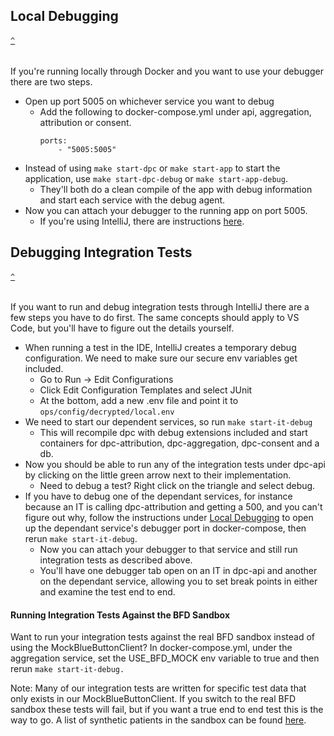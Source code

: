 ## Local Debugging

###### [`^`](#table-of-contents)

If you're running locally through Docker and you want to use your debugger there are two steps.

-   Open up port 5005 on whichever service you want to debug
    -   Add the following to docker-compose.yml under api, aggregation, attribution or consent.
        ```
        ports:
            - "5005:5005"
        ```
-   Instead of using `make start-dpc` or `make start-app` to start the application, use `make start-dpc-debug` or `make start-app-debug`.
    -   They'll both do a clean compile of the app with debug information and start each service with the debug agent.
-   Now you can attach your debugger to the running app on port 5005.
    -   If you're using IntelliJ, there are instructions [here](https://www.jetbrains.com/help/idea/attaching-to-local-process.html#attach-to-remote).

## Debugging Integration Tests

###### [`^`](#table-of-contents)

If you want to run and debug integration tests through IntelliJ there are a few steps you have to do first. The same concepts should apply to VS Code, but you'll have to figure out the details yourself.

-   When running a test in the IDE, IntelliJ creates a temporary debug configuration. We need to make sure our secure env variables get included.
    -   Go to Run -> Edit Configurations
    -   Click Edit Configuration Templates and select JUnit
    -   At the bottom, add a new .env file and point it to `ops/config/decrypted/local.env`
-   We need to start our dependent services, so run `make start-it-debug`
    -   This will recompile dpc with debug extensions included and start containers for dpc-attribution, dpc-aggregation, dpc-consent and a db.
-   Now you should be able to run any of the integration tests under dpc-api by clicking on the little green arrow next to their implementation.
    -   Need to debug a test? Right click on the triangle and select debug.
-   If you have to debug one of the dependant services, for instance because an IT is calling dpc-attribution and getting a 500, and you can't figure out why, follow the instructions under [Local Debugging](#local-debugging) to open up the dependant service's debugger port in docker-compose, then rerun `make start-it-debug`.
    -   Now you can attach your debugger to that service and still run integration tests as described above.
    -   You'll have one debugger tab open on an IT in dpc-api and another on the dependant service, allowing you to set break points in either and examine the test end to end.

#### Running Integration Tests Against the BFD Sandbox

Want to run your integration tests against the real BFD sandbox instead of using the MockBlueButtonClient? In docker-compose.yml, under the aggregation service, set the USE_BFD_MOCK env variable to true and then rerun `make start-it-debug.`

Note: Many of our integration tests are written for specific test data that only exists in our MockBlueButtonClient. If you switch to the real BFD sandbox these tests will fail, but if you want a true end to end test this is the way to go. A list of synthetic patients in the sandbox can be found [here](https://github.com/CMSgov/beneficiary-fhir-data/wiki/Synthetic-Data-Guide).
